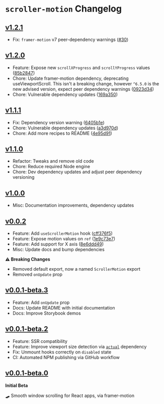 # `scroller-motion` Changelog

## [v1.2.1](https://github.com/breadadams/scroller-motion/releases/tag/v1.2.1)

- Fix: `framer-motion` v7 peer-dependency warnings ([#30](https://github.com/breadadams/scroller-motion/pull/30))

## [v1.2.0](https://github.com/breadadams/scroller-motion/releases/tag/v1.2.0)

- Feature: Expose new `scrollXProgress` and `scrollYProgress` values ([85b2847](https://github.com/breadadams/scroller-motion/commit/85b2847))
- Chore: Update framer-motion dependency, deprecating useViewportScroll. This isn't a breaking change, however `^6.5.0` is the new advised version, expect peer dependency warnings ([0923d34](https://github.com/breadadams/scroller-motion/commit/0923d34))
- Chore: Vulnerable dependency updates ([169a350](https://github.com/breadadams/scroller-motion/commit/169a350))

## [v1.1.1](https://github.com/breadadams/scroller-motion/releases/tag/v1.1.1)

- Fix: Dependency version warning ([6405b1e](https://github.com/breadadams/scroller-motion/commit/6405b1e))
- Chore: Vulnerable dependency updates ([a3d970d](https://github.com/breadadams/scroller-motion/commit/a3d970d))
- Chore: Add more recipes to README ([4e95d91](https://github.com/breadadams/scroller-motion/commit/4e95d91))

## [v1.1.0](https://github.com/breadadams/scroller-motion/releases/tag/v1.1.0)

- Refactor: Tweaks and remove old code
- Chore: Reduce required Node engine
- Chore: Dev dependency updates and adjust peer dependency versioning

## [v1.0.0](https://github.com/breadadams/scroller-motion/releases/tag/v1.0.0)

- Misc: Documentation improvements, dependency updates

## [v0.0.2](https://github.com/breadadams/scroller-motion/releases/tag/v0.0.2)

- Feature: Add `useScrollerMotion` hook ([cff376f5](https://github.com/breadadams/scroller-motion/commit/cff376f5))
- Feature: Expose motion values on `ref` ([1e9c73e7](https://github.com/breadadams/scroller-motion/commit/1e9c73e7))
- Feature: Add support for X axis ([8e6ddd49](https://github.com/breadadams/scroller-motion/commit/8e6ddd49))
- Misc: Update docs and bump dependencies

**⚠️ Breaking Changes**

- Removed default export, now a named `ScrollerMotion` export
- Removed `onUpdate` prop

## [v0.0.1-beta.3](https://github.com/breadadams/scroller-motion/releases/tag/v0.0.1-beta.3)

- Feature: Add `onUpdate` prop
- Docs: Update README with initial documentation
- Docs: Improve Storybook demos

## [v0.0.1-beta.2](https://github.com/breadadams/scroller-motion/releases/tag/v0.0.1-beta.2)

- Feature: SSR compatibility
- Feature: Improve viewport size detection via [`actual`](https://github.com/ryanve/actual) dependency
- Fix: Unmount hooks correctly on `disabled` state
- CI: Automated NPM publishing via GitHub workflow

## [v0.0.1-beta.0](https://github.com/breadadams/scroller-motion/releases/tag/v0.0.1-beta.0)

**Initial Beta**

🛹 Smooth window scrolling for React apps, via framer-motion

